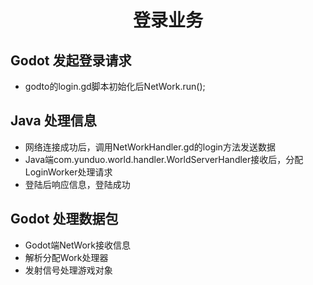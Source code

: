 # <center> 登录业务 </center>
## Godot 发起登录请求
 - godto的login.gd脚本初始化后NetWork.run();

## Java 处理信息
 - 网络连接成功后，调用NetWorkHandler.gd的login方法发送数据
 - Java端com.yunduo.world.handler.WorldServerHandler接收后，分配LoginWorker处理请求
 - 登陆后响应信息，登陆成功

## Godot 处理数据包
 - Godot端NetWork接收信息
 - 解析分配Work处理器
 - 发射信号处理游戏对象